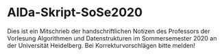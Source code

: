 # AlDa-Skript-SoSe2020
Dies ist ein Mitschrieb der handschriftlichen Notizen des Professors der Vorlesung Algorithmen und Datenstrukturen im Sommersemester 2020 an der Universität Heidelberg. Bei Korrekturvorschlägen bitte melden!
